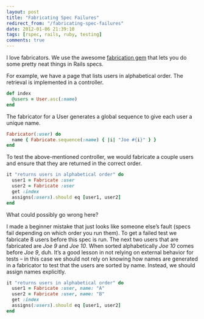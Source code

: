 ```yaml
---
layout: post
title: "Fabricating Spec Failures"
redirect_from: "/fabricating-spec-failures"
date: 2012-01-06 21:39:10
tags: [rspec, rails, ruby, testing]
comments: true
---
```

I love fabricators. We use the awesome [fabrication gem](https://github.com/paulelliott/fabrication) that lets you do some pretty neat things in Rails specs.

For example, we have a page that lists users in alphabetical order. The retrieval is implemented in a controller.

```ruby
def index
  @users = User.asc(:name)
end
```

The fabricator for a User generates a global sequence to give each user a unique name.

```ruby
Fabricator(:user) do
  name { Fabricate.sequence(:name) { |i| "Joe #{i}" } }
end
```

To test the above-mentioned controller, we would fabricate a couple users and ensure that they are returned in the correct order.

```ruby
it "returns users in alphabetical order" do
  user1 = Fabricate :user
  user2 = Fabricate :user
  get :index
  assigns(:users).should eq [user1, user2]
end
```

What could possibly go wrong here?

I made a beginner mistake that just looks like someone else’s fault (specs fail depending on which order you run them). To get a failed test we fabricate 8 users before this spec is run. The next two users that are fabricated are _Joe 9_ and _Joe 10_. When sorted alphabetically _Joe 10_ comes before _Joe 9_, duh. It’s a good lesson in not relying on external behavior for tests – in this case we should not rely on knowing how names are generated in a fabricator to test that the users are sorted by name. Instead, we should assign names explicitly.

```ruby
it "returns users in alphabetical order" do
  user1 = Fabricate :user, name: "A"
  user2 = Fabricate :user, name: "B"
  get :index
  assigns(:users).should eq [user1, user2]
end
```
